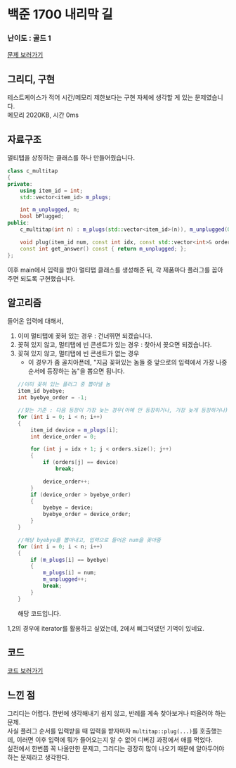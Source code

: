 # 백준 1700 내리막 길
 
### 난이도 : 골드 1
[문제 보러가기](https://www.acmicpc.net/problem/1700)
  
## 그리디, 구현  
테스트케이스가 적어 시간/메모리 제한보다는 구현 자체에 생각할 게 있는 문제였습니다.  
메모리 2020KB, 시간 0ms

  
## 자료구조
멀티탭을 상징하는 클래스를 하나 만들어줬습니다.  

```c++
class c_multitap 
{
private:
	using item_id = int;
	std::vector<item_id> m_plugs;

	int m_unplugged, n;
	bool bPlugged;
public:
	c_multitap(int n) : m_plugs(std::vector<item_id>(n)), m_unplugged(0), n(n), bPlugged(false) {}

	void plug(item_id num, const int idx, const std::vector<int>& orders);
	const int get_answer() const { return m_unplugged; };
};
```
이후 main에서 입력을 받아 멀티탭 클래스를 생성해준 뒤, 각 제품마다 플러그를 꼽아주면 되도록 구현했습니다.


## 알고리즘
들어온 입력에 대해서,  
1. 이미 멀티탭에 꽂혀 있는 경우 : 건너뛰면 되겠습니다.  
2. 꽂혀 있지 않고, 멀티탭에 빈 콘센트가 있는 경우 : 찾아서 꽂으면 되겠습니다.  
3. 꽂혀 있지 않고, 멀티탭에 빈 콘센트가 없는 경우  
    - 이 경우가 좀 골치아픈데, "지금 꽂혀있는 놈들 중 앞으로의 입력에서 가장 나중 순서에 등장하는 놈"을 뽑으면 됩니다. 
    ```c++
    //이미 꽂혀 있는 플러그 중 뽑아낼 놈
    item_id byebye;
    int byebye_order = -1;

    //찾는 기준 : 다음 등장이 가장 늦는 경우(아예 안 등장하거나, 가장 늦게 등장하거나)
    for (int i = 0; i < n; i++) 
    {
        item_id device = m_plugs[i];
        int device_order = 0;

        for (int j = idx + 1; j < orders.size(); j++) 
        {
            if (orders[j] == device)
                break;

            device_order++;
        }
        if (device_order > byebye_order) 
        {		
            byebye = device;
            byebye_order = device_order;
        }
    }
    
    //해당 byebye를 뽑아내고, 입력으로 들어온 num을 꽂아줌
    for (int i = 0; i < n; i++) 
    {
        if (m_plugs[i] == byebye) 
        {
            m_plugs[i] = num;
            m_unplugged++;
            break;
        }
    }
    ```
    해당 코드입니다.


1,2의 경우에 iterator를 활용하고 싶었는데, 2에서 삐그덕댔던 기억이 있네요.  

## 코드
[코드 보러가기](./boj1700.cpp)



## 느낀 점
그리디는 어렵다. 한번에 생각해내기 쉽지 않고, 반례를 계속 찾아보거나 떠올려야 하는 문제.  
사실 플러그 순서를 입력받을 때 입력을 받자마자 ```multitap::plug(...)```를 호출했는데, 이러면 이후 입력에 뭐가 들어오는지 알 수 없어 디버깅 과정에서 애를 먹었다.  
실전에서 한번쯤 꼭 나올만한 문제고, 그리디는 굉장히 많이 나오기 때문에 알아두어야 하는 문제라고 생각한다.